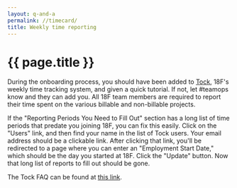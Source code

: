 ```yaml
---
layout: q-and-a
permalink: //timecard/
title: Weekly time reporting
---
```

# {{ page.title }}

During the onboarding process, you should have been added to [Tock](https://tock.18f.gov/), 18F's weekly time tracking system, and given a quick tutorial.  If not, let #teamops know and they can add you.  All 18F team members are required to report their time spent on the various billable and non-billable projects.

If the "Reporting Periods You Need to Fill Out" section has a long list of time periods that predate you joining 18F, you can fix this easily. Click on the "Users" link, and then find your name in the list of Tock users. Your email address should be a clickable link. After clicking that link, you'll be redirected to a page where you can enter an "Employment Start Date," which should be the day you started at 18F. Click the "Update" button. Now that long list of reports to fill out should be gone.

The Tock FAQ can be found at [this link](https://docs.google.com/document/d/1hxvAT0jkc9Y9LgBJQMqUfrmaGI5M8BZO32cXN6D2M7M/edit#heading=h.28v4vgs1yleo).
